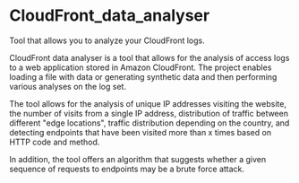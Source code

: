 # CloudFront_data_analyser
Tool that allows you to analyze your CloudFront logs.

CloudFront data analyser is a tool that allows for the analysis of access logs to a web application stored in Amazon CloudFront. The project enables loading a file with data or generating synthetic data and then performing various analyses on the log set.

The tool allows for the analysis of unique IP addresses visiting the website, the number of visits from a single IP address, distribution of traffic between different "edge locations", traffic distribution depending on the country, and detecting endpoints that have been visited more than x times based on HTTP code and method.

In addition, the tool offers an algorithm that suggests whether a given sequence of requests to endpoints may be a brute force attack.